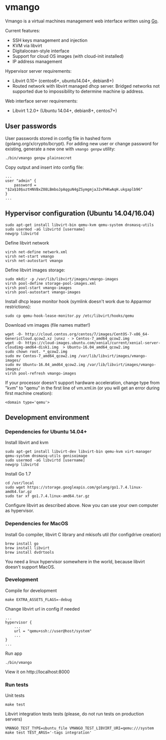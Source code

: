 # vmango

Vmango is a virtual machines management web interface written using [Go](http://golang.org/).

Current features:

* SSH keys management and injection
* KVM via libvirt
* Digitalocean-style interface
* Support for cloud OS images (with cloud-init installed)
* IP address management

Hypervisor server requirements:

* Libvirt 0.10+ (centos6+, ubuntu14.04+, debian8+)
* Routed network with libvirt managed dhcp server. Bridged networks not supported due to impossibility to determine machine ip address.

Web interface server requirements:
* Libvirt 1.2.0+ (Ubuntu 14.04+, debian8+, centos7+)

## User passwords

User passwords stored in config file in hashed form (golang.org/x/crypto/bcrypt). For adding new user or change password for existing, generate a new one with `vmango genpw` utility:

    ./bin/vmango genpw plainsecret

Copy output and insert into config file:
       
    ...
    user "admin" {
        password = "$2a$10$uztHNVBxZ08LBmboJpAqguN4gZSymgmjaJ2xPHKwAqH.ukgaplb96"
    }
    ...

## Hypervisor configuration (Ubuntu 14.04/16.04)

    sudo apt-get install libvirt-bin qemu-kvm qemu-system dnsmasq-utils
    sudo usermod -aG libvirtd [username]
    newgrp libvirtd

Define libvirt network

    virsh net-define network.xml
    virsh net-start vmango
    virsh net-autostart vmango

Define libvirt images storage:
    
    sudo mkdir -p /var/lib/libvirt/images/vmango-images
    virsh pool-define storage-pool-images.xml
    virsh pool-start vmango-images
    virsh pool-autostart vmango-images

Install dhcp lease monitor hook (symlink doesn't work due to Apparmor restrictions):
    
    sudo cp qemu-hook-lease-monitor.py /etc/libvirt/hooks/qemu

Download vm images (file names matter!)

    wget -O- http://cloud.centos.org/centos/7/images/CentOS-7-x86_64-GenericCloud.qcow2.xz |unxz - > Centos-7_amd64_qcow2.img
    wget -O- https://cloud-images.ubuntu.com/xenial/current/xenial-server-cloudimg-amd64-disk1.img  > Ubuntu-16.04_amd64_qcow2.img
    sudo chown root. *_qcow2.img
    sudo mv Centos-7_amd64_qcow2.img /var/lib/libvirt/images/vmango-images/
    sudo mv Ubuntu-16.04_amd64_qcow2.img /var/lib/libvirt/images/vmango-images/
    virsh pool-refresh vmango-images

If your processor doesn't support hardware acceleration, change type from "kvm" to "qemu" in the first line of vm.xml.in (or you will get an error during first machine creation):

    <domain type='qemu'> 

## Development environment

### Dependencies for Ubuntu 14.04+

Install libvirt and kvm

    sudo apt-get install libvirt-dev libvirt-bin qemu-kvm virt-manager qemu-system dnsmasq-utils genisoimage
    sudo usermod -aG libvirtd [username]
    newgrp libvirtd

Install Go 1.7

    cd /usr/local
    sudo wget https://storage.googleapis.com/golang/go1.7.4.linux-amd64.tar.gz
    sudo tar xf go1.7.4.linux-amd64.tar.gz

Configure libvirt as described above.
Now you can use your own computer as hypervisor.

### Dependencies for MacOS

Install Go compiler, libvirt C library and mkisofs util (for configdrive creation)

    brew install go
    brew install libvirt
    brew install dvdrtools

You need a linux hypervisor somewhere in the world, because libvirt doesn't support MacOS.

### Development

Compile for development

    make EXTRA_ASSETS_FLAGS=-debug

Change libvirt url in config if needed

    ...
    hypervisor {
        ...
        url = "qemu+ssh://user@host/system"
        ...
    }
    ...

Run app

    ./bin/vmango

View it on http://localhost:8000

### Run tests

Unit tests

    make test

Libvirt integration tests tests (please, do not run tests on production servers)

    VMANGO_TEST_TYPE=ubuntu_file VMANGO_TEST_LIBVIRT_URI=qemu:///system make test TEST_ARGS='-tags integration'
